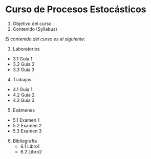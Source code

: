 # Curso de Procesos Estocásticos
1. Objetivo del curso
2. Contenido (Syllabus)
  
  *El contenido del curso es el siguiente:*
  
3. Laboratorios
  * 3.1 Guía 1
  * 3.2 Guía 2
  * 3.3 Guía 3
4. Trabajos
  * 4.1 Guía 1
  * 4.2 Guía 2
  * 4.3 Guía 3
5. Exámenes
  * 5.1 Examen 1
  * 5.2 Examen 2
  * 5.3 Examen 3
6. Bibliografía
   *  6.1  Libro1
   *  6.2  Libro2



